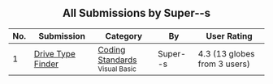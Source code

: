 ﻿<div align="center">

## All Submissions by Super\-\-s

</div>

No.  | Submission | Category | By   | User Rating
---- | ---------- | -------- | ---- | -----------
1 | [Drive Type Finder<br />](https://github.com/Planet-Source-Code/super-s-drive-type-finder__1-33144) | [Coding Standards<br /><sup>Visual Basic</sup>](../ByCategory/coding-standards__1-43.md) | Super\-\-s | 4.3 (13 globes from 3 users)
